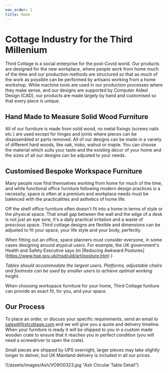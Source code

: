 ```yaml
---
nav_order: 1
title: Home
---
```

# Cottage Industry for the Third Millenium
Third Cottage is a social enterprise for the post-Covid world.
Our products are designed for the new workplace, where people work from home much of the time
and our production methods are structured so that as much of the work as possible can be
performed by artisans working from a home workshop.
While machine tools are used in our production processes where they make sense, 
and our designs are supported by Computer Aided Design (CAD),
our products are made largely by hand and customised so that every piece is unique.

## Hand Made to Measure Solid Wood Furniture
All of our furniture is made from solid wood, no metal fixings (screws nails etc.) are used
except for hinges and joints where pieces can be disassembled or parts removed. All of our
designs can be made in a variety of different hard woods, like oak, iroko, walnut or maple.
You can choose the material which suits your taste and the existing decor of your home and
the sizes of all our designs can be adjusted to your needs.

## Customised Bespoke Workspace Furniture
Many people now find themselves working from home for much of the time, and while functional
office furniture following modern design practices is a necessity, space is often at a 
premium and workplace needs must be balenced with the practicalities and asthetics of home life.

Off the shelf office furniture often doesn't fit into a home in terms of style or the physical space.
That small gap between the wall and the edge of a desk is not just an eye sore, it's a daily
practical irritation and a waste of prescious space. Third cottage designs are flexible and
dimensions can be adjusted to fit your space, your life style and your body, perfectly.

When fitting out an office, space planners must consider everyone, in some cases designing
around atypical users. For example, the UK government's Health and Safety Executive says
(in
[Reducing Awkward Postures]
(https://www.hse.gov.uk/msd/uld/art/posture.htm)
)

_Tables should accommodate the largest users.
Platforms, adjustable chairs and footrests can be used by smaller users to achieve optimal
working height._

When choosing workspace furniture for your home, Third Cottage funiture can provide an exact fit,
for you, and your space.

## Our Process
To place an order, or discuss your specific requirements, send an email to 
[sales@firstcottage.com](mailto:lsales@firstcottage.com)
and we will give you a quote and delivery timeline. When your furniture is ready it will be
shipped to you in a custom made wooden crate to ensure that it reaches you in perfect condition
(you will need a screwdriver to open the crate).

Small pieces are shipped by UPS overnight, larger pieces may take slightly longer to deliver,
but UK Mainland delivery is included in all our prices.

!(/assets/images/Ash/VO9O0323.jpg "Ash Circular Table Detail")
